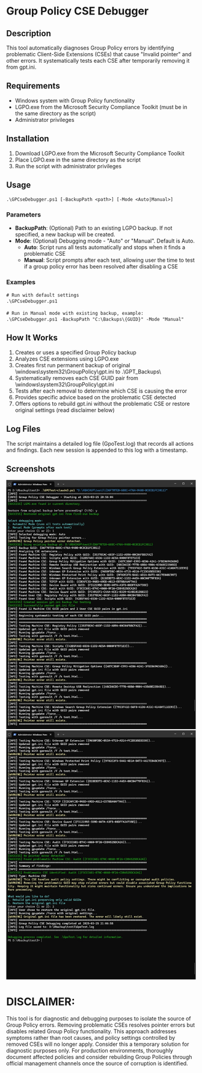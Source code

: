 # Group Policy CSE Debugger

## Description
This tool automatically diagnoses Group Policy errors by identifying problematic Client-Side Extensions (CSEs) that cause "Invalid pointer" and other errors. It systematically tests each CSE after temporarily removing it from gpt.ini.

## Requirements
- Windows system with Group Policy functionality
- LGPO.exe from the Microsoft Security Compliance Toolkit (must be in the same directory as the script)
- Administrator privileges

## Installation
1. Download LGPO.exe from the Microsoft Security Compliance Toolkit
2. Place LGPO.exe in the same directory as the script
3. Run the script with administrator privileges

## Usage
```
.\GPCseDebugger.ps1 [-BackupPath <path>] [-Mode <Auto|Manual>]
```

### Parameters
- **BackupPath**: (Optional) Path to an existing LGPO backup. If not specified, a new backup will be created.
- **Mode**: (Optional) Debugging mode - "Auto" or "Manual". Default is Auto.
  - **Auto**: Script runs all tests automatically and stops when it finds a problematic CSE
  - **Manual**: Script prompts after each test, allowing user the time to test if a group policy error has been resolved after disabling a CSE

### Examples
```
# Run with default settings
.\GPCseDebugger.ps1

# Run in Manual mode with existing backup, example:
.\GPCseDebugger.ps1 -BackupPath "C:\Backups\{GUID}" -Mode "Manual"
```

## How It Works
1. Creates or uses a specified Group Policy backup
2. Analyzes CSE extensions using LGPO.exe
3. Creates first run permanent backup of original \windows\system32\GroupPolicy\gpt.ini to .\GPT_Backups\
3. Systematically removes each CSE GUID pair from \windows\system32\GroupPolicy\gpt.ini
4. Tests after each removal to determine which CSE is causing the error
5. Provides specific advice based on the problematic CSE detected
6. Offers options to rebuild gpt.ini without the problematic CSE or restore original settings (read disclaimer below)

## Log Files
The script maintains a detailed log file (GpoTest.log) that records all actions and findings. Each new session is appended to this log with a timestamp.

## Screenshots
![Screenshot1](screenshots/1.jpg)
![Screenshot2](screenshots/2.jpg)

# DISCLAIMER: 

This tool is for diagnostic and debugging purposes to isolate the source of Group Policy errors. Removing problematic CSEs resolves pointer errors but disables related Group Policy functionality. This approach addresses symptoms rather than root causes, and policy settings controlled by removed CSEs will no longer apply. Consider this a temporary solution for diagnostic purposes only. For production environments, thoroughly document affected policies and consider rebuilding Group Policies through official management channels once the source of corruption is identified.
